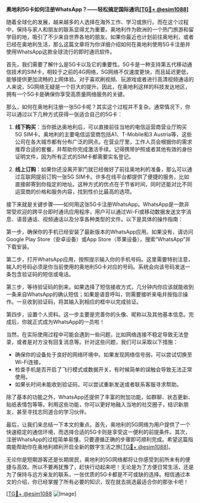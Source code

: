 **奥地利5G卡如何注册WhatsApp？——轻松搞定国际通讯[[TG💪+ @esim1088](https://t.me/s/esim1088)]**

随着全球化的发展，越来越多的人选择在海外工作、学习或旅行。而在这个过程中，保持与家人和朋友的联系显得尤为重要。奥地利作为欧洲的一个热门旅游和留学目的地，吸引了不少来自世界各地的朋友。如果你最近也计划前往奥地利，或者已经在奥地利生活，那么这篇文章将为你详细介绍如何在奥地利使用5G卡注册并使用WhatsApp这款全球流行的即时通讯软件。

首先，我们需要了解什么是5G卡以及它的重要性。5G卡是一种支持第五代移动通信技术的SIM卡，相较于之前的4G网络，5G网络不仅速度更快，而且延迟更低，能够提供更加流畅的上网体验。对于喜欢刷视频、玩游戏或者进行高清视频通话的人来说，5G网络无疑是一个巨大的提升。因此，在奥地利这样的科技发达地区，拥有一个5G卡是确保你享受高质量网络服务的关键。

那么，如何在奥地利注册一张5G卡呢？其实这个过程并不复杂。通常情况下，你可以通过以下几种方式获得一张适合自己的5G卡：

1. **线下购买**：当你抵达奥地利后，可以直接前往当地的电信运营商营业厅购买5G SIM卡。奥地利的主要电信运营商包括A1、T-Mobile和3 Austria等，这些公司在各大城市都有分布广泛的网点。在营业厅里，工作人员会根据你的需求推荐合适的套餐，并帮助你完成激活手续。记得携带护照或者其他有效的身份证明文件，因为所有正式的SIM卡都需要实名登记。

2. **线上订购**：如果你还没离开家门就已经做好了前往奥地利的准备，那么可以通过互联网提前订购一张5G SIM卡。许多在线平台都提供了便捷的服务，比如直接邮寄到你指定的地址。这种方式的优点在于节省时间，同时还能对比不同运营商的价格和服务内容，找到性价比最高的选项。

接下来就是关键步骤——如何用这张5G卡注册WhatsApp。WhatsApp是一款非常受欢迎的跨平台即时通讯应用程序，用户可以通过Wi-Fi或移动数据发送文字消息、语音通话、视频通话以及分享各种类型的文件。以下是具体的操作指南：

第一步，确保你的手机已经安装了最新版本的WhatsApp应用。如果没有，请访问Google Play Store（安卓设备）或App Store（苹果设备），搜索“WhatsApp”并下载安装。

第二步，打开WhatsApp应用，按照提示输入你的手机号码。这里需要特别注意，输入的号码必须是你当前使用的奥地利5G卡对应的号码。系统会向该号码发送一条包含验证码的短信或电话。

第三步，等待验证码的到来。如果选择了短信接收方式，几分钟内你应该就能收到一条来自WhatsApp的确认短信；如果是语音呼叫，则需要接听来电并按指示操作。一旦收到验证码，将其输入到相应的框中以完成验证。

第四步，设置个人资料。这一步主要是完善你的头像、昵称以及其他基本信息。完成后，你就正式成为WhatsApp的一员啦！

当然，在实际使用过程中可能会遇到一些问题，比如网络连接不稳定导致无法登录，或者是对方没有回复消息等。针对这些问题，我们可以采取以下措施：

- 确保你的设备处于良好的网络环境中。如果发现网络信号弱，可以尝试切换至Wi-Fi连接。
- 检查手机是否开启了飞行模式或数据开关，有时候简单的误触会导致无法正常使用。
- 如果长时间未能收到验证码，可以尝试重新发送或者联系客服寻求帮助。

除了基本的功能之外，WhatsApp还提供了丰富的附加功能，如群聊、状态更新、贴纸表情包等等。利用这些功能，你可以更好地融入当地的社交圈子，结识新朋友，甚至寻找志同道合的学习伙伴。

最后，让我们来总结一下本文的重点。首先，奥地利的5G网络为用户提供了一个快速稳定的通信环境，而选择合适的5G卡则是享受这一便利的前提条件。其次，注册WhatsApp的过程简单易懂，只要遵循正确的步骤即可顺利完成。希望这篇指南能帮助你在奥地利顺利开启全新的数字生活之旅[[TG💪+ @esim1088](https://t.me/s/esim1088)]。

无论你是短期游客还是长期居民，奥地利的5G网络都将让你感受到前所未有的便捷与高效。所以不要再犹豫了，赶快行动起来吧！无论是为了方便日常生活，还是为了保持与远方亲友的联系，一张优质的5G卡都是不可或缺的选择。相信通过本文的介绍，你已经掌握了所有必要的知识，现在就去挑选最适合你的那张卡吧！

[[TG💪+ @esim1088](https://t.me/s/esim1088) ![Image](https://i.postimg.cc/4NQfJmqS/Snipaste-2025-05-13-00-14-12.png)]